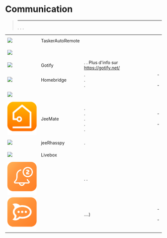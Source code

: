 
# Communication


>****
>. . .
> [](https://market.jeedom.com/index.php?v=d&p=market&type=plugin&categorie=communication) 


| | | | |
|--- | --- | --- | ---|
|<img src="TaskerAutoRemote/TaskerAutoRemote_icon.png" class="pluginLogo" width="100" />|TaskerAutoRemote||[](https://agp42.github.io/Jeedom-TaskerAutoremote/fr_FR)<br/>[](https://market.jeedom.com/index.php?v=d&p=market_display&id=3795)<br/>[](https://agp42.github.io/Jeedom-TaskerAutoremote/de_DE/changelog)|
|<img src="clientSIP/clientSIP_icon.png" class="pluginLogo" width="100" />|||[](https://mika-nt28.github.io/Documentations/clientSIP/de_DE/)<br/>[](https://market.jeedom.com/index.php?v=d&p=market_display&id=3038)<br/>[](https://mika-nt28.github.io/Documentations/clientSIP/de_DE/changelog)|
|<img src="gotify/gotify_icon.png" class="pluginLogo" width="100" />|Gotify|. . Plus d'info sur https://gotify.net/|[](https://mips2648.github.io/jeedom-plugins-docs/gotify/de_DE/)<br/>[](https://market.jeedom.com/index.php?v=d&p=market_display&id=3774)<br/>[](https://mips2648.github.io/jeedom-plugins-docs/gotify/de_DE/changelog)|
|<img src="homebridge/homebridge_icon.png" class="pluginLogo" width="100" />|Homebridge|.<br/>.<br/>.|[](https://nebzhb.github.io/jeedom_docs/plugins/homebridge/de_DE/) - [](https://nebzhb.github.io/jeedom_docs/plugins/homebridge/de_DE/)<br/>[](https://market.jeedom.com/index.php?v=d&p=market_display&id=2983)<br/>[](https://nebzhb.github.io/jeedom_docs/plugins/homebridge/de_DE/changelog) - [](https://nebzhb.github.io/jeedom_docs/plugins/homebridge/de_DE/changelog)|
|<img src="infoloc/infoloc_icon.png" class="pluginLogo" width="100" />|||[](https://Jeremie-C.github.io/plugin-infoloc/de_DE/index)<br/>[](https://market.jeedom.com/index.php?v=d&p=market_display&id=4020)<br/>[](https://Jeremie-C.github.io/plugin-infoloc/de_DE/changelog)|
|<img src="jeemate/jeemate_icon.png" class="pluginLogo" width="100" />|JeeMate|.<br/>.<br/>.<br/>.<br/>.|[](https://docs.jeemate.fr/fr/home) - [](https://docs.jeemate.fr/fr/home)<br/>[](https://market.jeedom.com/index.php?v=d&p=market_display&id=4113)<br/>[](https://docs.jeemate.fr/fr/changelog/plugin) - [](https://docs.jeemate.fr/fr/changelog/plugin)|
|<img src="jeerhasspy/jeerhasspy_icon.png" class="pluginLogo" width="100" />|jeeRhasspy|.|[](https://kiboost.github.io/jeedom_docs/plugins/jeerhasspy/de_DE/)<br/>[](https://market.jeedom.com/index.php?v=d&p=market_display&id=3869)<br/>[](https://kiboost.github.io/jeedom_docs/plugins/jeerhasspy/de_DE/changelog.html)|
|<img src="livebox/livebox_icon.png" class="pluginLogo" width="100" />|Livebox||[](https://jmvedrine.github.io/plugin-livebox/de_DE/)<br/>[](https://market.jeedom.com/index.php?v=d&p=market_display&id=1076)<br/>[](https://jmvedrine.github.io/plugin-livebox/de_DE/changelog)|
|<img src="notificationqueue/notificationqueue_icon.png" class="pluginLogo" width="100" />||. .|[](https://mips2648.github.io/jeedom-plugins-docs/notificationqueue/de_DE/)<br/>[](https://market.jeedom.com/index.php?v=d&p=market_display&id=3823)<br/>[](https://mips2648.github.io/jeedom-plugins-docs/notificationqueue/de_DE/changelog)|
|<img src="rocketchat/rocketchat_icon.png" class="pluginLogo" width="100" />||....)|[](https://mips2648.github.io/jeedom-plugins-docs/rocketchat/de_DE/) - [](https://mips2648.github.io/jeedom-plugins-docs/rocketchat/de_DE/)<br/>[](https://market.jeedom.com/index.php?v=d&p=market_display&id=3902)<br/>[](https://mips2648.github.io/jeedom-plugins-docs/rocketchat/de_DE/changelog) - [](https://mips2648.github.io/jeedom-plugins-docs/rocketchat/de_DE/changelog)|
